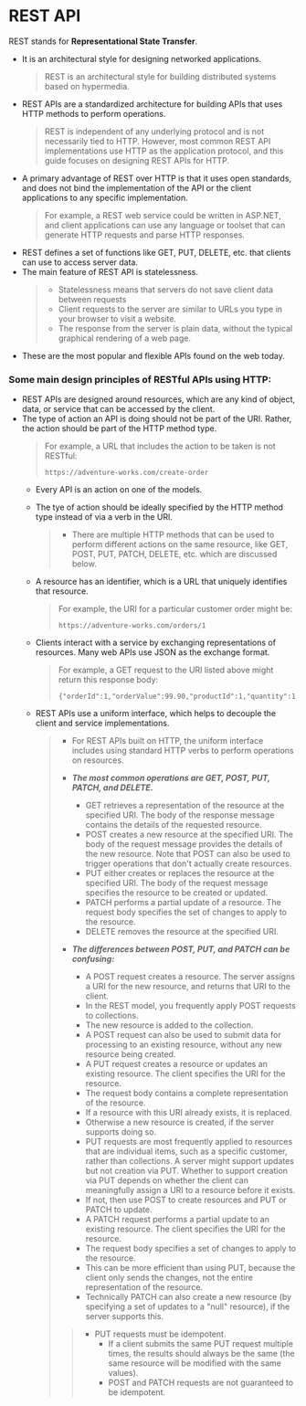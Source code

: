 # REST API
REST stands for **Representational State Transfer**.
  - It is an architectural style for designing networked applications.
     > REST is an architectural style for building distributed systems based on hypermedia.
  - REST APIs are a standardized architecture for building APIs that uses HTTP methods to perform operations.
     > REST is independent of any underlying protocol and is not necessarily tied to HTTP. However, most common REST API implementations use HTTP as the application protocol, and this guide focuses on designing REST APIs for HTTP.
  - A primary advantage of REST over HTTP is that it uses open standards, and does not bind the implementation of the API or the client applications to any specific implementation. 
     > For example, a REST web service could be written in ASP.NET, and client applications can use any language or toolset that can generate HTTP requests and parse HTTP responses.
  - REST defines a set of functions like GET, PUT, DELETE, etc. that clients can use to access server data.
  - The main feature of REST API is statelessness.
     > - Statelessness means that servers do not save client data between requests
     > - Client requests to the server are similar to URLs you type in your browser to visit a website.
     > - The response from the server is plain data, without the typical graphical rendering of a web page.
  - These are the most popular and flexible APIs found on the web today.
  
### Some main design principles of RESTful APIs using HTTP:
- REST APIs are designed around resources, which are any kind of object, data, or service that can be accessed by the client.
- The type of action an API is doing should not be part of the URI. Rather, the action should be part of the HTTP method type. 
    > For example, a URL that includes the action to be taken is not RESTful:
    > ```
    > https://adventure-works.com/create-order
    > ```
  - Every API is an action on one of the models.
  - The tye of action should be ideally specified by the HTTP method type instead of via a verb in the URl.
      > - There are multiple HTTP methods that can be used to perform different actions on the same resource, like GET, POST, PUT, PATCH, DELETE, etc. which are discussed below.
  - A resource has an identifier, which is a URL that uniquely identifies that resource. 
      > For example, the URI for a particular customer order might be:
      >  ```
      >  https://adventure-works.com/orders/1
      >  ```
  - Clients interact with a service by exchanging representations of resources. Many web APIs use JSON as the exchange format.
      > For example, a GET request to the URI listed above might return this response body:
      > ```
      > {"orderId":1,"orderValue":99.90,"productId":1,"quantity":1}
      > ```

  - REST APIs use a uniform interface, which helps to decouple the client and service implementations. 
    >  - For REST APIs built on HTTP, the uniform interface includes using standard HTTP verbs to perform operations on resources. 
    > 
    >  - ***The most common operations are GET, POST, PUT, PATCH, and DELETE.***
    >    - GET retrieves a representation of the resource at the specified URI. The body of the response message contains the details of the requested resource.
    >    - POST creates a new resource at the specified URI. The body of the request message provides the details of the new resource. Note that POST can also be used to trigger operations that don't actually create resources.
    >    - PUT either creates or replaces the resource at the specified URI. The body of the request message specifies the resource to be created or updated.
    >    - PATCH performs a partial update of a resource. The request body specifies the set of changes to apply to the resource.
    >    - DELETE removes the resource at the specified URI.
    > 
    >  - ***The differences between POST, PUT, and PATCH can be confusing:***
    >    - A POST request creates a resource. The server assigns a URI for the new resource, and returns that URI to the client. 
    >     - In the REST model, you frequently apply POST requests to collections. 
    >     - The new resource is added to the collection. 
    >     - A POST request can also be used to submit data for processing to an existing resource, without any new resource being created.
    >    - A PUT request creates a resource or updates an existing resource. The client specifies the URI for the resource. 
    >     - The request body contains a complete representation of the resource. 
    >     - If a resource with this URI already exists, it is replaced. 
    >     - Otherwise a new resource is created, if the server supports doing so.
    >     - PUT requests are most frequently applied to resources that are individual items, such as a specific customer, rather than collections. A server might support updates but not creation via PUT. Whether to support creation via PUT depends on whether the client can meaningfully assign a URI to a resource before it exists. 
    >     - If not, then use POST to create resources and PUT or PATCH to update.
    >    - A PATCH request performs a partial update to an existing resource. The client specifies the URI for the resource. 
    >     - The request body specifies a set of changes to apply to the resource.
    >     - This can be more efficient than using PUT, because the client only sends the changes, not the entire representation of the resource. 
    >     - Technically PATCH can also create a new resource (by specifying a set of updates to a "null" resource), if the server supports this.
    >    
    >   > - PUT requests must be idempotent. 
    >   >   - If a client submits the same PUT request multiple times, the results should always be the same (the same resource will be modified with the same values).
    >   >   - POST and PATCH requests are not guaranteed to be idempotent.

